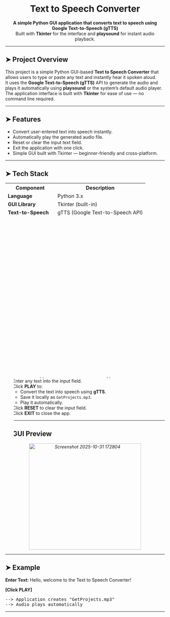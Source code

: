<h1 align="center">Text to Speech Converter</h1>

<p align="center">
  <b>A simple Python GUI application that converts text to speech using Google Text-to-Speech (gTTS)</b><br>
  Built with <b>Tkinter</b> for the interface and <b>playsound</b> for instant audio playback.
</p>

<hr>

<h2>➤ Project Overview</h2>
<p>
This project is a simple Python GUI-based <b>Text to Speech Converter</b> that allows users to type or paste any text and instantly hear it spoken aloud.<br>
It uses the <b>Google Text-to-Speech (gTTS)</b> API to generate the audio and plays it automatically using <b>playsound</b> or the system’s default audio player.<br>
The application interface is built with <b>Tkinter</b> for ease of use — no command line required.
</p>

<hr>

<h2>➤ Features</h2>
<ul>
  <li> Convert user-entered text into speech instantly.</li>
  <li> Automatically play the generated audio file.</li>
  <li> Reset or clear the input text field.</li>
  <li> Exit the application with one click.</li>
  <li> Simple GUI built with Tkinter — beginner-friendly and cross-platform.</li>
</ul>

<hr>

<h2>➤ Tech Stack</h2>
<table>
<tr><th>Component</th><th>Description</th></tr>
<tr><td><b>Language</b></td><td>Python 3.x</td></tr>
<tr><td><b>GUI Library</b></td><td>Tkinter (built-in)</td></tr>
<tr><td><b>Text-to-Speech</b></td><td>gTTS (Google Text-to-Speech API)</td></tr>
<tr><td><b>Audio Playback</b></td><td>playsound / OS default player</td></tr>
<tr><td><b>Operating System</b></td><td>Windows, macOS, Linux</td></tr>
</table>

<hr>

<h2>➤ Installation and Setup</h2>

<ol>
  <li><b>Clone the Repository</b>
    <pre>
git clone https://github.com/Ravi6888/text_to_speech_converter.git
cd text_to_speech_converter
    </pre>
  </li>

  <li><b>Install Required Packages</b>
    <p>Make sure you have Python 3 installed, then install dependencies:</p>
    <pre>
pip install gTTS playsound
    </pre>
  </li>

  <li><b>Run the Application</b>
    <pre>
python text_to_speech_converter.py
    </pre>
  </li>
</ol>

<hr>

<h2>➤ How It Works</h2>
<ul>
  <li> Launch the application — a Tkinter window appears.</li>
  <li> Enter any text into the input field.</li>
  <li> Click <b>PLAY</b> to:
    <ul>
      <li>Convert the text into speech using <b>gTTS</b>.</li>
      <li>Save it locally as <code>GetProjects.mp3</code>.</li>
      <li>Play it automatically.</li>
    </ul>
  </li>
  <li> Click <b>RESET</b> to clear the input field.</li>
  <li> Click <b>EXIT</b> to close the app.</li>
</ul>

<hr>

<h2>➤ GUI Preview</h2>
<p align="center"><i><img width="354" height="336" alt="Screenshot 2025-10-31 172804" src="https://github.com/user-attachments/assets/2007eeb8-5c01-49ac-a675-54abab2f1104" />
</i></p>

<hr>

<h2>➤ Example</h2>
<p><b>Enter Text:</b> Hello, welcome to the Text to Speech Converter!</p>
<p><b>[Click PLAY]</b></p>
<pre>
--> Application creates "GetProjects.mp3"
--> Audio plays automatically
</pre>

<hr>

<h2>➤ File Details</h2>
<table>
<tr><th>File</th><th>Description</th></tr>
<tr><td>text_to_speech_converter.py</td><td>Main script that creates the GUI and handles text-to-speech conversion.</td></tr>
<tr><td>GetProjects.mp3</td><td>Temporary output audio file generated when you click PLAY.</td></tr>
</table>

<hr>

<h2>➤ Customization Ideas</h2>
<ul>
  <li> Allow saving audio files with custom filenames.</li>
  <li> Add language selection (e.g., English, French, Hindi).</li>
  <li> Add voice speed and tone adjustment options.</li>
  <li> Support importing a text file (.txt) to convert it to speech.</li>
  <li> Integrate a microphone feature for live reading.</li>
</ul>

<hr>



<hr>

<p align="center">
⭐ <i>If you found this project useful, consider giving it a star!</i> ⭐
</p>
